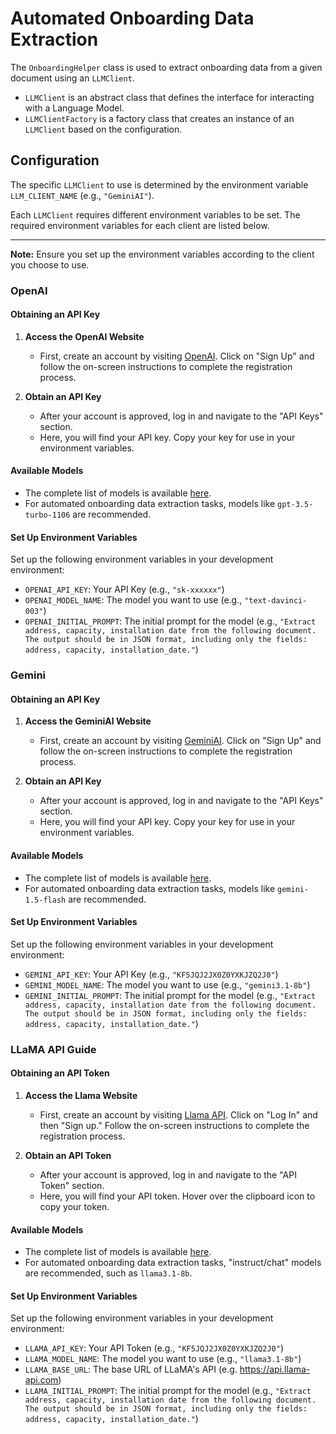 # Automated Onboarding Data Extraction

The `OnboardingHelper` class is used to extract onboarding data from a given document using an `LLMClient`.

- `LLMClient` is an abstract class that defines the interface for interacting with a Language Model.
- `LLMClientFactory` is a factory class that creates an instance of an `LLMClient` based on the configuration.

## Configuration

The specific `LLMClient` to use is determined by the environment variable `LLM_CLIENT_NAME` (e.g., `"GeminiAI"`).

Each `LLMClient` requires different environment variables to be set. The required environment variables for each client are listed below.

---

**Note:** Ensure you set up the environment variables according to the client you choose to use.

### OpenAI

#### Obtaining an API Key

1. **Access the OpenAI Website**

   - First, create an account by visiting [OpenAI](https://www.openai.com). Click on "Sign Up" and follow the on-screen instructions to complete the registration process.

2. **Obtain an API Key**
   - After your account is approved, log in and navigate to the "API Keys" section.
   - Here, you will find your API key. Copy your key for use in your environment variables.

#### Available Models

- The complete list of models is available [here](https://beta.openai.com/docs/models).
- For automated onboarding data extraction tasks, models like `gpt-3.5-turbo-1106` are recommended.

#### Set Up Environment Variables

Set up the following environment variables in your development environment:

- `OPENAI_API_KEY`: Your API Key (e.g., `"sk-xxxxxx"`)
- `OPENAI_MODEL_NAME`: The model you want to use (e.g., `"text-davinci-003"`)
- `OPENAI_INITIAL_PROMPT`: The initial prompt for the model (e.g., `"Extract address, capacity, installation date from the following document. The output should be in JSON format, including only the fields: address, capacity, installation_date."`)

### Gemini

#### Obtaining an API Key

1. **Access the GeminiAI Website**

   - First, create an account by visiting [GeminiAI](https://www.gemini-ai.com). Click on "Sign Up" and follow the on-screen instructions to complete the registration process.

2. **Obtain an API Key**
   - After your account is approved, log in and navigate to the "API Keys" section.
   - Here, you will find your API key. Copy your key for use in your environment variables.

#### Available Models

- The complete list of models is available [here](https://ai.google.dev/gemini-api/docs/models/gemini).
- For automated onboarding data extraction tasks, models like `gemini-1.5-flash` are recommended.

#### Set Up Environment Variables

Set up the following environment variables in your development environment:

- `GEMINI_API_KEY`: Your API Key (e.g., `"KF5JQJ2JX0Z0YXKJZQ2J0"`)
- `GEMINI_MODEL_NAME`: The model you want to use (e.g., `"gemini3.1-8b"`)
- `GEMINI_INITIAL_PROMPT`: The initial prompt for the model (e.g., `"Extract address, capacity, installation date from the following document. The output should be in JSON format, including only the fields: address, capacity, installation_date."`)

### LLaMA API Guide

#### Obtaining an API Token

1. **Access the Llama Website**

   - First, create an account by visiting [Llama API](https://www.llama-api.com). Click on "Log In" and then "Sign up." Follow the on-screen instructions to complete the registration process.

2. **Obtain an API Token**
   - After your account is approved, log in and navigate to the "API Token" section.
   - Here, you will find your API token. Hover over the clipboard icon to copy your token.

#### Available Models

- The complete list of models is available [here](https://docs.llama-api.com/quickstart#available-models).
- For automated onboarding data extraction tasks, "instruct/chat" models are recommended, such as `llama3.1-8b`.

#### Set Up Environment Variables

Set up the following environment variables in your development environment:

- `LLAMA_API_KEY`: Your API Token (e.g., `"KF5JQJ2JX0Z0YXKJZQ2J0"`)
- `LLAMA_MODEL_NAME`: The model you want to use (e.g., `"llama3.1-8b"`)
- `LLAMA_BASE_URL`: The base URL of LLaMA's API (e.g. https://api.llama-api.com)
- `LLAMA_INITIAL_PROMPT`: The initial prompt for the model (e.g., `"Extract address, capacity, installation date from the following document. The output should be in JSON format, including only the fields: address, capacity, installation_date."`)
